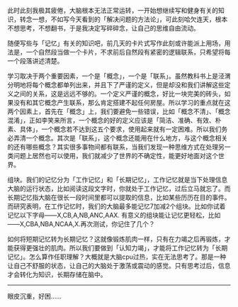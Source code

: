 此时此刻我极其疲倦，大脑根本无法正常运转，一开始想继续写和健身有关的知识，转念一想，不如写今天看到的「解决问题的方法论」，可此刻哈欠连天，根本不想思考，不想翻书，于是我决定写碎碎念，让自己的思维自由流动。

随便写些与「记忆」有关的知识吧，前几天的卡片式写作此刻或许能派上用场，用法是，一个自然段当做一个卡片，不求前后自然段有紧密的逻辑联系，只希望将每一个段落讲述清楚。

学习取决于两个重要因素，一个是「概念」，一个是「联系」。虽然教科书上是泾渭分明地将每个概念都单列出来，并且下了严谨的定义，但是却没和我们讲解这些定义之间的关系，这是远远不够的。一个定义严谨的概念，好比一块完美的砖头，如果没有和其它概念产生联系，那么肯定搭建不起任何房屋。所以学习的重点就在这两个因素上，首先在「概念」上，我们要避免一些错误，比如「概念不清」、「概念混淆」，正如李笑来所言，一个概念的好的定义应该是「简洁、准确、有效、朴素、具体」，一个概念若不达到这五个要求，使用起来就有一定困难。所以我们务必弄清一个概念。其次是「联系」，这个概念还能用在什么地方，与这个概念相关的还有哪些概念？其实很多事物间都有联系，当我们发现一种思维方式在处理另一类问题上居然也可以使用，我们就减少了世界的不确定性，能更好地面对这个世界。

组块。我们的记忆分为「工作记忆」和「长期记忆」，工作记忆就是当下处理信息大脑的运行状态，比如阅读这段文字时，你就处于工作记忆，过后立马就忘了。而长期记忆指大脑在很长一段时间里都可以提取的信息，比如某些历历在目的事件。而研究表明，在工作记忆时，我们的大脑最多能记忆7加减2个组块。比如你试着记忆以下字母——X,CB,A,NB,ANC,AAX. 有意义的组块能让记忆更轻松，比如——X,CBA,NBA,NCAA,X.再次测试，你记住了几个？

如何将短期记忆转为长期记忆？这就像锻炼肌肉一样，只有在力竭之后再锻炼，才能获得更强壮的肌肉。所以我们要做到「认知力竭」，才能将工作记忆转为「长期记忆」。怎么算作任职理解？大概就是大脑cpu过热，实在无法思考了。那是一种让自己不舒服的状态，让自己的大脑处于激荡或震动的感觉。只有思考过后，信息才会转化为知识，长期存储在脑中。

---

眼皮沉重，好困……












